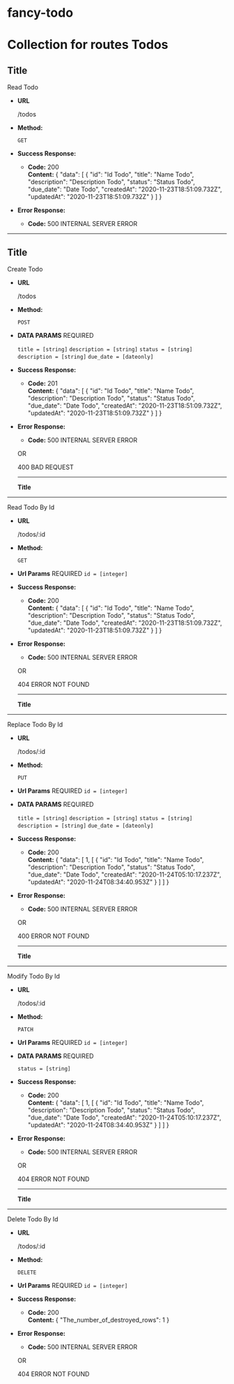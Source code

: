 # fancy-todo

Collection for routes Todos
===============================================================

**Title**
----
  Read Todo

* **URL**

  /todos

* **Method:**
  
  `GET`
  
* **Success Response:**
  
  * **Code:** 200 <br />
    **Content:**
    {
        "data": [
            {
                "id": "Id Todo",
                "title": "Name Todo",
                "description": "Description Todo",
                "status": "Status Todo",
                "due_date": "Date Todo",
                "createdAt": "2020-11-23T18:51:09.732Z",
                "updatedAt": "2020-11-23T18:51:09.732Z"
            }
        ]
    }
 
* **Error Response:**

  * **Code:** 500 INTERNAL SERVER ERROR <br />

------------------------------------------------------------

  **Title**
----
  Create Todo

* **URL**

  /todos

* **Method:**
  
  `POST`

* **DATA PARAMS**
  REQUIRED
  
  `title = [string]`
  `description = [string]`
  `status = [string]`
  `description = [string]`
  `due_date = [dateonly]`
  
* **Success Response:**
  
  * **Code:** 201 <br />
    **Content:**
    {
        "data": [
            {
                "id": "Id Todo",
                "title": "Name Todo",
                "description": "Description Todo",
                "status": "Status Todo",
                "due_date": "Date Todo",
                "createdAt": "2020-11-23T18:51:09.732Z",
                "updatedAt": "2020-11-23T18:51:09.732Z"
            }
        ]
    }
 
* **Error Response:**

  * **Code:** 
  500 INTERNAL SERVER ERROR <br />

  OR

  400 BAD REQUEST

  ------------------------------------------------------------

  **Title**
----
  Read Todo By Id

* **URL**

  /todos/:id

* **Method:**
  
  `GET`

* **Url Params**
  REQUIRED
  `id = [integer]`
  
* **Success Response:**
  
  * **Code:** 200 <br />
    **Content:**
    {
        "data": [
            {
                "id": "Id Todo",
                "title": "Name Todo",
                "description": "Description Todo",
                "status": "Status Todo",
                "due_date": "Date Todo",
                "createdAt": "2020-11-23T18:51:09.732Z",
                "updatedAt": "2020-11-23T18:51:09.732Z"
            }
        ]
    }
 
* **Error Response:**

  * **Code:** 
  500 INTERNAL SERVER ERROR <br />

  OR

  404 ERROR NOT FOUND

   ------------------------------------------------------------

  **Title**
----
  Replace Todo By Id

* **URL**

  /todos/:id

* **Method:**
  
  `PUT`

* **Url Params**
  REQUIRED
  `id = [integer]`

* **DATA PARAMS**
  REQUIRED
  
  `title = [string]`
  `description = [string]`
  `status = [string]`
  `description = [string]`
  `due_date = [dateonly]`
  
* **Success Response:**
  
  * **Code:** 200 <br />
    **Content:**
    {
      "data": [
          1,
          [
              {
                  "id": "Id Todo",
                  "title": "Name Todo",
                  "description": "Description Todo",
                  "status": "Status Todo",
                  "due_date": "Date Todo",
                  "createdAt": "2020-11-24T05:10:17.237Z",
                  "updatedAt": "2020-11-24T08:34:40.953Z"
              }
          ]
      ]
    }
 
* **Error Response:**

  * **Code:** 
  500 INTERNAL SERVER ERROR <br />

  OR

  400 ERROR NOT FOUND

  ------------------------------------------------------------

  **Title**
----
  Modify Todo By Id

* **URL**

  /todos/:id

* **Method:**
  
  `PATCH`

* **Url Params**
  REQUIRED
  `id = [integer]`

* **DATA PARAMS**
  REQUIRED

  `status = [string]`
  
* **Success Response:**
  
  * **Code:** 200 <br />
    **Content:**
    {
      "data": [
          1,
          [
              {
                  "id": "Id Todo",
                  "title": "Name Todo",
                  "description": "Description Todo",
                  "status": "Status Todo",
                  "due_date": "Date Todo",
                  "createdAt": "2020-11-24T05:10:17.237Z",
                  "updatedAt": "2020-11-24T08:34:40.953Z"
              }
          ]
      ]
    }
 
* **Error Response:**

  * **Code:** 
  500 INTERNAL SERVER ERROR <br />

  OR

  404 ERROR NOT FOUND

  ------------------------------------------------------------

  **Title**
----
  Delete Todo By Id

* **URL**

  /todos/:id

* **Method:**
  
  `DELETE`

* **Url Params**
  REQUIRED
  `id = [integer]`
  
* **Success Response:**
  
  * **Code:** 200 <br />
    **Content:**
    {
      "The_number_of_destroyed_rows": 1
    }
 
* **Error Response:**

  * **Code:** 
  500 INTERNAL SERVER ERROR <br />

  OR

  404 ERROR NOT FOUND